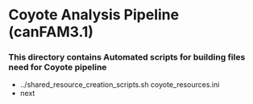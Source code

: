 # Coyote Analysis Pipeline (canFAM3.1)

### This directory contains Automated scripts for building files need for Coyote pipeline

* ../shared_resource_creation_scripts.sh coyote_resources.ini
* next
